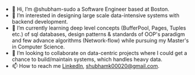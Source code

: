 - 👋 Hi, I’m @shubham-sudo a Software Engineer based at Boston.
- 👀 I’m interested in designing large scale data-intensive systems with backend development.
- 🌱 I’m currently learning deep level concepts (BufferPool, Pages, Tuples etc.) of sql databases, design patterns & standards of OOP's paradigm and few advance algorithms (Network-flow) while pursuing my Master's in Computer Science.
- 💞️ I’m looking to collaborate on data-centric projects where I could get a chance to build/maintain systems, which handles heavy data.
- 📫 How to reach me [LinkedIn](https://www.linkedin.com/in/sudoshubham), shubhamk00020@gmail.com.

<!---
shubham-sudo/shubham-sudo is a ✨ special ✨ repository because its `README.md` (this file) appears on your GitHub profile.
You can click the Preview link to take a look at your changes.
--->
